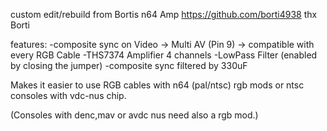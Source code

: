 custom edit/rebuild from Bortis n64 Amp https://github.com/borti4938 thx Borti 

features:
-composite sync on Video -> Multi AV (Pin 9) -> compatible with every RGB Cable
-THS7374 Amplifier 4 channels
-LowPass Filter (enabled by closing the jumper)
-composite sync filtered by 330uF

Makes it easier to use RGB cables with n64 (pal/ntsc) rgb mods or ntsc consoles with vdc-nus chip.

(Consoles with denc,mav or avdc nus need also a rgb mod.)